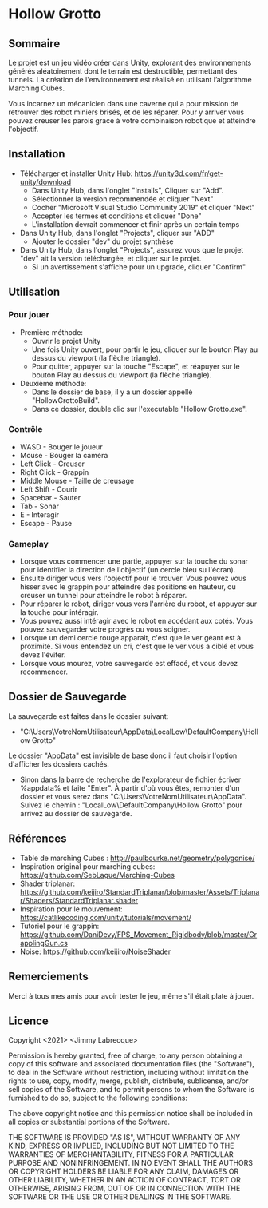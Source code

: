 # Hollow Grotto
## Sommaire
Le projet est un jeu vidéo créer dans Unity, explorant des environnements générés
aléatoirement dont le terrain est destructible, permettant des tunnels. La 
création de l'environnement est réalisé en utilisant l’algorithme Marching Cubes. 

Vous incarnez un mécanicien dans une caverne qui a pour mission de retrouver des
robot miniers brisés, et de les réparer. Pour y arriver vous pouvez creuser les
parois grace à votre combinaison robotique et atteindre l'objectif.

## Installation
- Télécharger et installer Unity Hub: https://unity3d.com/fr/get-unity/download 
    - Dans Unity Hub, dans l'onglet "Installs", Cliquer sur "Add".
    - Sélectionner la version recommendée et cliquer "Next"
    - Cocher "Microsoft Visual Studio Community 2019" et cliquer "Next"
    - Accepter les termes et conditions et cliquer "Done"
    - L'installation devrait commencer et finir après un certain temps
- Dans Unity Hub, dans l'onglet "Projects", cliquer sur "ADD"
    - Ajouter le dossier "dev" du projet synthèse
- Dans Unity Hub, dans l'onglet "Projects", assurez vous que le projet "dev" ait 
	la version téléchargée, et cliquer sur le projet.
    - Si un avertissement s'affiche pour un upgrade, cliquer "Confirm"

## Utilisation
### Pour jouer
- Première méthode:
    - Ouvrir le projet Unity
    - Une fois Unity ouvert, pour partir le jeu, cliquer sur le bouton Play au dessus 
		du viewport (la flèche triangle).
    - Pour quitter, appuyer sur la touche "Escape", et réapuyer sur le bouton Play 
		au dessus du viewport (la flèche triangle).
- Deuxième méthode:
    - Dans le dossier de base, il y a un dossier appellé "HollowGrottoBuild".
    - Dans ce dossier, double clic sur l'executable "Hollow Grotto.exe".
	
### Contrôle
- WASD - Bouger le joueur
- Mouse - Bouger la caméra
- Left Click - Creuser
- Right Click - Grappin
- Middle Mouse - Taille de creusage
- Left Shift - Courir
- Spacebar - Sauter
- Tab - Sonar
- E - Interagir
- Escape - Pause

### Gameplay
- Lorsque vous commencer une partie, appuyer sur la touche du sonar pour identifier 
la direction de l'objectif (un cercle bleu su l'écran).
- Ensuite diriger vous vers l'objectif pour le trouver. Vous pouvez vous hisser 
avec le grappin pour atteindre des positions en hauteur, ou creuser un tunnel pour 
atteindre le robot à réparer.
- Pour réparer le robot, diriger vous vers l'arrière du robot, et appuyer sur 
la touche pour intéragir.
- Vous pouvez aussi intéragir avec le robot en accédant aux cotés. Vous pouvez 
sauvegarder votre progrès ou vous soigner.
- Lorsque un demi cercle rouge apparait, c'est que le ver géant est à proximité.
Si vous entendez un cri, c'est que le ver vous a ciblé et vous devez l'éviter.
- Lorsque vous mourez, votre sauvegarde est effacé, et vous devez recommencer.

## Dossier de Sauvegarde
La sauvegarde est faites dans le dossier suivant:
- "C:\Users\VotreNomUtilisateur\AppData\LocalLow\DefaultCompany\Hollow Grotto"

Le dossier "AppData" est invisible de base donc il faut choisir l'option 
d'afficher les dossiers cachés.
- Sinon dans la barre de recherche de l'explorateur de fichier écriver %appdata% 
et faite "Enter". À partir d'où vous êtes, remonter d'un dossier et vous serez 
dans "C:\Users\VotreNomUtilisateur\AppData". Suivez le chemin : 
"LocalLow\DefaultCompany\Hollow Grotto" pour arrivez au dossier de sauvegarde.

## Références
- Table de marching Cubes : http://paulbourke.net/geometry/polygonise/
- Inspiration original pour marching cubes: https://github.com/SebLague/Marching-Cubes
- Shader triplanar: https://github.com/keijiro/StandardTriplanar/blob/master/Assets/Triplanar/Shaders/StandardTriplanar.shader
- Inspiration pour le mouvement: https://catlikecoding.com/unity/tutorials/movement/
- Tutoriel pour le grappin: https://github.com/DaniDevy/FPS_Movement_Rigidbody/blob/master/GrapplingGun.cs
- Noise: https://github.com/keijiro/NoiseShader

## Remerciements
Merci à tous mes amis pour avoir tester le jeu, même s'il était plate à jouer.

## Licence
Copyright <2021> \<Jimmy Labrecque>

Permission is hereby granted, free of charge, to any person obtaining a copy of this software and associated documentation files (the "Software"), to deal in the Software without restriction, including without limitation the rights to use, copy, modify, merge, publish, distribute, sublicense, and/or sell copies of the Software, and to permit persons to whom the Software is furnished to do so, subject to the following conditions:

The above copyright notice and this permission notice shall be included in all copies or substantial portions of the Software.

THE SOFTWARE IS PROVIDED "AS IS", WITHOUT WARRANTY OF ANY KIND, EXPRESS OR IMPLIED, INCLUDING BUT NOT LIMITED TO THE WARRANTIES OF MERCHANTABILITY, FITNESS FOR A PARTICULAR PURPOSE AND NONINFRINGEMENT. IN NO EVENT SHALL THE AUTHORS OR COPYRIGHT HOLDERS BE LIABLE FOR ANY CLAIM, DAMAGES OR OTHER LIABILITY, WHETHER IN AN ACTION OF CONTRACT, TORT OR OTHERWISE, ARISING FROM, OUT OF OR IN CONNECTION WITH THE SOFTWARE OR THE USE OR OTHER DEALINGS IN THE SOFTWARE.

